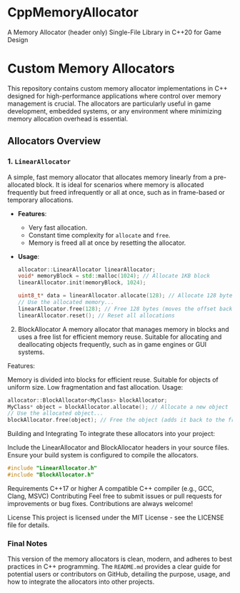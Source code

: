 # CppMemoryAllocator
A Memory Allocator (header only) Single-File Library in C++20 for Game Design


# Custom Memory Allocators

This repository contains custom memory allocator implementations in C++ designed for high-performance applications where control over memory management is crucial. The allocators are particularly useful in game development, embedded systems, or any environment where minimizing memory allocation overhead is essential.

## Allocators Overview

### 1. `LinearAllocator`

A simple, fast memory allocator that allocates memory linearly from a pre-allocated block. It is ideal for scenarios where memory is allocated frequently but freed infrequently or all at once, such as in frame-based or temporary allocations.

- **Features**:
  - Very fast allocation.
  - Constant time complexity for `allocate` and `free`.
  - Memory is freed all at once by resetting the allocator.

- **Usage**:
  ```cpp
  allocator::LinearAllocator linearAllocator;
  void* memoryBlock = std::malloc(1024); // Allocate 1KB block
  linearAllocator.init(memoryBlock, 1024);

  uint8_t* data = linearAllocator.allocate(128); // Allocate 128 bytes
  // Use the allocated memory...
  linearAllocator.free(128); // Free 128 bytes (moves the offset back)
  linearAllocator.reset(); // Reset all allocations

2. BlockAllocator
A memory allocator that manages memory in blocks and uses a free list for efficient memory reuse. Suitable for allocating and deallocating objects frequently, such as in game engines or GUI systems.

Features:

Memory is divided into blocks for efficient reuse.
Suitable for objects of uniform size.
Low fragmentation and fast allocation.
Usage: 
```cpp
allocator::BlockAllocator<MyClass> blockAllocator;
MyClass* object = blockAllocator.allocate(); // Allocate a new object
// Use the allocated object...
blockAllocator.free(object); // Free the object (adds it back to the free list)
```

Building and Integrating
To integrate these allocators into your project:

Include the LinearAllocator and BlockAllocator headers in your source files.
Ensure your build system is configured to compile the allocators.
```cpp
#include "LinearAllocator.h"
#include "BlockAllocator.h"
```
Requirements
C++17 or higher
A compatible C++ compiler (e.g., GCC, Clang, MSVC)
Contributing
Feel free to submit issues or pull requests for improvements or bug fixes. Contributions are always welcome!

License
This project is licensed under the MIT License - see the LICENSE file for details.


### Final Notes

This version of the memory allocators is clean, modern, and adheres to best practices in C++ programming. The `README.md` provides a clear guide for potential users or contributors on GitHub, detailing the purpose, usage, and how to integrate the allocators into other projects.
